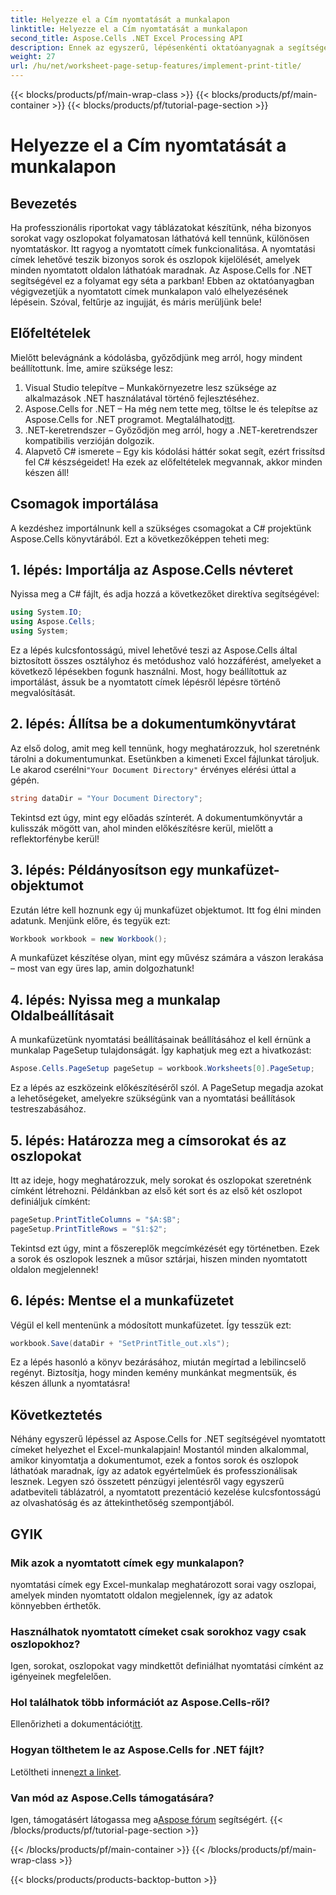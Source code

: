 ```yaml
---
title: Helyezze el a Cím nyomtatását a munkalapon
linktitle: Helyezze el a Cím nyomtatását a munkalapon
second_title: Aspose.Cells .NET Excel Processing API
description: Ennek az egyszerű, lépésenkénti oktatóanyagnak a segítségével megtudhatja, hogyan implementálhat nyomtatott címeket Excel-munkalapokon az Aspose.Cells for .NET segítségével.
weight: 27
url: /hu/net/worksheet-page-setup-features/implement-print-title/
---
```


{{< blocks/products/pf/main-wrap-class >}}
{{< blocks/products/pf/main-container >}}
{{< blocks/products/pf/tutorial-page-section >}}

# Helyezze el a Cím nyomtatását a munkalapon

## Bevezetés
Ha professzionális riportokat vagy táblázatokat készítünk, néha bizonyos sorokat vagy oszlopokat folyamatosan láthatóvá kell tennünk, különösen nyomtatáskor. Itt ragyog a nyomtatott címek funkcionalitása. A nyomtatási címek lehetővé teszik bizonyos sorok és oszlopok kijelölését, amelyek minden nyomtatott oldalon láthatóak maradnak. Az Aspose.Cells for .NET segítségével ez a folyamat egy séta a parkban! Ebben az oktatóanyagban végigvezetjük a nyomtatott címek munkalapon való elhelyezésének lépésein. Szóval, feltűrje az ingujját, és máris merüljünk bele!
## Előfeltételek
Mielőtt belevágnánk a kódolásba, győződjünk meg arról, hogy mindent beállítottunk. Íme, amire szüksége lesz:
1. Visual Studio telepítve – Munkakörnyezetre lesz szüksége az alkalmazások .NET használatával történő fejlesztéséhez.
2.  Aspose.Cells for .NET – Ha még nem tette meg, töltse le és telepítse az Aspose.Cells for .NET programot. Megtalálhatod[itt](https://releases.aspose.com/cells/net/).
3. .NET-keretrendszer – Győződjön meg arról, hogy a .NET-keretrendszer kompatibilis verzióján dolgozik.
4. Alapvető C# ismerete – Egy kis kódolási háttér sokat segít, ezért frissítsd fel C# készségeidet!
Ha ezek az előfeltételek megvannak, akkor minden készen áll!
## Csomagok importálása
A kezdéshez importálnunk kell a szükséges csomagokat a C# projektünk Aspose.Cells könyvtárából. Ezt a következőképpen teheti meg:
## 1. lépés: Importálja az Aspose.Cells névteret
Nyissa meg a C# fájlt, és adja hozzá a következőket direktíva segítségével:
```csharp
using System.IO;
using Aspose.Cells;
using System;
```
Ez a lépés kulcsfontosságú, mivel lehetővé teszi az Aspose.Cells által biztosított összes osztályhoz és metódushoz való hozzáférést, amelyeket a következő lépésekben fogunk használni.
Most, hogy beállítottuk az importálást, ássuk be a nyomtatott címek lépésről lépésre történő megvalósítását.
## 2. lépés: Állítsa be a dokumentumkönyvtárat
Az első dolog, amit meg kell tennünk, hogy meghatározzuk, hol szeretnénk tárolni a dokumentumunkat. Esetünkben a kimeneti Excel fájlunkat tároljuk. Le akarod cserélni`"Your Document Directory"` érvényes elérési úttal a gépén.
```csharp
string dataDir = "Your Document Directory";
```
Tekintsd ezt úgy, mint egy előadás színterét. A dokumentumkönyvtár a kulisszák mögött van, ahol minden előkészítésre kerül, mielőtt a reflektorfénybe kerül!
## 3. lépés: Példányosítson egy munkafüzet-objektumot
Ezután létre kell hoznunk egy új munkafüzet objektumot. Itt fog élni minden adatunk. Menjünk előre, és tegyük ezt:
```csharp
Workbook workbook = new Workbook();
```
A munkafüzet készítése olyan, mint egy művész számára a vászon lerakása – most van egy üres lap, amin dolgozhatunk!
## 4. lépés: Nyissa meg a munkalap Oldalbeállításait
A munkafüzetünk nyomtatási beállításainak beállításához el kell érnünk a munkalap PageSetup tulajdonságát. Így kaphatjuk meg ezt a hivatkozást:
```csharp
Aspose.Cells.PageSetup pageSetup = workbook.Worksheets[0].PageSetup;
```
Ez a lépés az eszközeink előkészítéséről szól. A PageSetup megadja azokat a lehetőségeket, amelyekre szükségünk van a nyomtatási beállítások testreszabásához.
## 5. lépés: Határozza meg a címsorokat és az oszlopokat
Itt az ideje, hogy meghatározzuk, mely sorokat és oszlopokat szeretnénk címként létrehozni. Példánkban az első két sort és az első két oszlopot definiáljuk címként:
```csharp
pageSetup.PrintTitleColumns = "$A:$B";
pageSetup.PrintTitleRows = "$1:$2";
```
Tekintsd ezt úgy, mint a főszereplők megcímkézését egy történetben. Ezek a sorok és oszlopok lesznek a műsor sztárjai, hiszen minden nyomtatott oldalon megjelennek!
## 6. lépés: Mentse el a munkafüzetet
Végül el kell mentenünk a módosított munkafüzetet. Így tesszük ezt:
```csharp
workbook.Save(dataDir + "SetPrintTitle_out.xls");
```
Ez a lépés hasonló a könyv bezárásához, miután megírtad a lebilincselő regényt. Biztosítja, hogy minden kemény munkánkat megmentsük, és készen állunk a nyomtatásra!
## Következtetés
Néhány egyszerű lépéssel az Aspose.Cells for .NET segítségével nyomtatott címeket helyezhet el Excel-munkalapjain! Mostantól minden alkalommal, amikor kinyomtatja a dokumentumot, ezek a fontos sorok és oszlopok láthatóak maradnak, így az adatok egyértelműek és professzionálisak lesznek. Legyen szó összetett pénzügyi jelentésről vagy egyszerű adatbeviteli táblázatról, a nyomtatott prezentáció kezelése kulcsfontosságú az olvashatóság és az áttekinthetőség szempontjából. 
## GYIK
### Mik azok a nyomtatott címek egy munkalapon?
nyomtatási címek egy Excel-munkalap meghatározott sorai vagy oszlopai, amelyek minden nyomtatott oldalon megjelennek, így az adatok könnyebben érthetők.
### Használhatok nyomtatott címeket csak sorokhoz vagy csak oszlopokhoz?
Igen, sorokat, oszlopokat vagy mindkettőt definiálhat nyomtatási címként az igényeinek megfelelően.
### Hol találhatok több információt az Aspose.Cells-ről?
 Ellenőrizheti a dokumentációt[itt](https://reference.aspose.com/cells/net/).
### Hogyan tölthetem le az Aspose.Cells for .NET fájlt?
 Letöltheti innen[ezt a linket](https://releases.aspose.com/cells/net/).
### Van mód az Aspose.Cells támogatására?
 Igen, támogatásért látogassa meg a[Aspose fórum](https://forum.aspose.com/c/cells/9) segítségért.
{{< /blocks/products/pf/tutorial-page-section >}}

{{< /blocks/products/pf/main-container >}}
{{< /blocks/products/pf/main-wrap-class >}}

{{< blocks/products/products-backtop-button >}}
